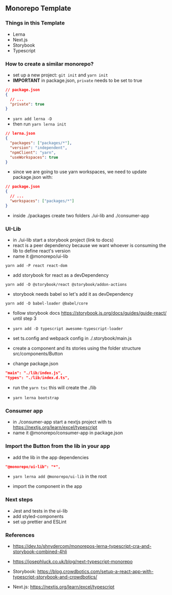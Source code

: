 ## Monorepo Template

### Things in this Template

- Lerna
- Next.js
- Storybook
- Typescript

### How to create a similar monorepo?

- set up a new project: `git init` and `yarn init`
- **IMPORTANT** in package.json, `private` needs to be set to true

```json
// package.json
{
  // ...
  "private": true
}
```

- `yarn add lerna -D`
- then run `yarn lerna init`

```json
// lerna.json
{
  "packages": ["packages/*"],
  "version": "independent",
  "npmClient": "yarn",
  "useWorkspaces": true
}
```

- since we are going to use yarn workspaces, we need to update package.json with:

```json
// package.json
{
  // ...
  "workspaces": ["packages/*"]
}
```

- inside ./packages create two folders ./ui-lib and ./consumer-app

### UI-Lib

- in ./ui-lib start a storybook project (link to docs)
- react is a peer dependency because we want whoever is consuming the lib to define react's version
- name it @monorepo/ui-lib

```
yarn add -P react react-dom
```

- add storybook for react as a devDependency

```
yarn add -D @storybook/react @storybook/addon-actions
```

- storybook needs babel so let's add it as devDependency

```
yarn add -D babel-loader @babel/core
```

- follow storybook docs https://storybook.js.org/docs/guides/guide-react/ until step 3

- `yarn add -D typescript awesome-typescript-loader`

- set ts.config and webpack config in ./.storybook/main.js

- create a component and its stories using the folder structure src/components/Button

- change package.json

```json
"main": "./lib/index.js",
"types": "./lib/index.d.ts",
```

- run the `yarn tsc` this will create the ./lib

- `yarn lerna bootstrap`

### Consumer app

- in ./consumer-app start a nextjs project with ts https://nextjs.org/learn/excel/typescript
- name it @monorepo/consumer-app in package.json

### Import the Button from the lib in your app

- add the lib in the app dependencies

```json
"@monorepo/ui-lib": "*",
```

- `yarn lerna add @monorepo/ui-lib` in the root

- import the component in the app

### Next steps

- Jest and tests in the ui-lib
- add styled-components
- set up prettier and ESLint

### References

- https://dev.to/shnydercom/monorepos-lerna-typescript-cra-and-storybook-combined-4hli
- https://josephluck.co.uk/blog/next-typescript-monorepo

- Storybook: https://blog.crowdbotics.com/setup-a-react-app-with-typescript-storybook-and-crowdbotics/
- Next.js: https://nextjs.org/learn/excel/typescript
